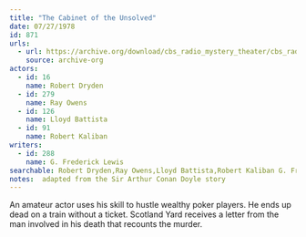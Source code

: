 ```yaml
---
title: "The Cabinet of the Unsolved"
date: 07/27/1978
id: 871
urls: 
  - url: https://archive.org/download/cbs_radio_mystery_theater/cbs_radio_mystery_theater-0851-0900.zip/cbs_radio_mystery_theater-0851-0900%2Fcbsrmt_0871_the_cabinet_of_the_unsolved.mp3
    source: archive-org
actors:  
  - id: 16
    name: Robert Dryden  
  - id: 279
    name: Ray Owens  
  - id: 126
    name: Lloyd Battista  
  - id: 91
    name: Robert Kaliban
writers:  
  - id: 288
    name: G. Frederick Lewis
searchable: Robert Dryden,Ray Owens,Lloyd Battista,Robert Kaliban G. Frederick Lewis
notes:  adapted from the Sir Arthur Conan Doyle story
---
```

An amateur actor uses his skill to hustle wealthy poker players. He ends up dead on a train without a ticket. Scotland Yard receives a letter from the man involved in his death that recounts the murder.